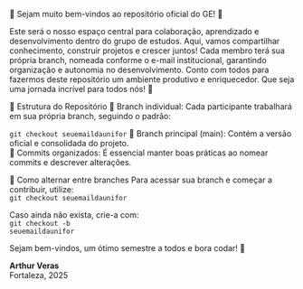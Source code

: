 🎉 Sejam muito bem-vindos ao repositório oficial do GE! 🚀

Este será o nosso espaço central para colaboração, aprendizado e desenvolvimento dentro do grupo de estudos. Aqui, vamos compartilhar conhecimento, construir projetos e crescer juntos!
Cada membro terá sua própria branch, nomeada conforme o e-mail institucional, garantindo organização e autonomia no desenvolvimento. Conto com todos para fazermos deste repositório um ambiente produtivo e enriquecedor.
Que seja uma jornada incrível para todos nós! 🚀

🌱 Estrutura do Repositório
🔹 Branch individual: Cada participante trabalhará em sua própria branch, seguindo o padrão:

<code>git checkout seuemaildaunifor</code>
🔹 Branch principal (main): Contém a versão oficial e consolidada do projeto.<br>
🔹 Commits organizados: É essencial manter boas práticas ao nomear commits e descrever alterações.<br>

🔄 Como alternar entre branches
Para acessar sua branch e começar a contribuir, utilize:<br>
<code>git checkout seuemaildaunifor</code> 

Caso ainda não exista, crie-a com:<br>
<code>git checkout -b seuemaildaunifor</code>

Sejam bem-vindos, um ótimo semestre a todos e bora codar! 🚀

**Arthur Veras**  
Fortaleza, 2025 

